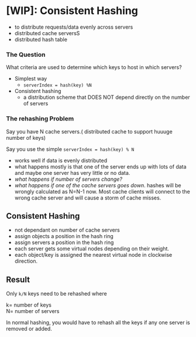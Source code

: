 # [WIP]: Consistent Hashing

- to distribute requests/data evenly across servers
- distributed cache serversS
- distributed hash table

### The Question

What criteria are used to determine which keys to host in which servers?

- Simplest way
  - `serverIndex = hash(key) %N`
- Consistent hashing
  - a distribution scheme that DOES NOT depend directly on the number of servers

### The rehashing Problem

Say you have N cache servers.( distributed cache to support huuuge number of keys)

Say you use the simple
` serverIndex = hash(key) % N `

- works well if data is evenly distributed
- what happens mostly is that one of the server ends up with lots of data and maybe one server has very little or no data.
- _what happens if number of servers change?_
- _what happens if one of the cache servers goes down_. hashes will be wrongly calculated as N=N-1 now. Most cache clients will connect to the wrong cache server and will cause a storm of cache misses.

## Consistent Hashing

- not dependant on number of cache servers
- assign objects a position in the hash ring
- assign servers a position in the hash ring
- each server gets some virtual nodes depending on their weight.
- each object/key is assigned the nearest virtual node in clockwise direction.

## Result

Only `k/N` keys need to be rehashed where

k= number of keys<br/>
N= number of servers

In normal hashing, you would have to rehash all the keys if any one server is removed or added.
